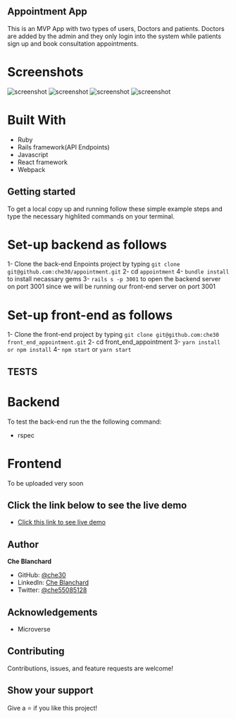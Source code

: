 
## Appointment App
This is an MVP App with two types of users, Doctors and patients. Doctors are added by the admin and they only login into the system while patients sign up and book consultation appointments.
# Screenshots
![screenshot]('app/images/AppointmenPatientDashboard.png')
![screenshot]('app/images/AppointmenPatientDashboard.png')
![screenshot]('app/images/AppointmentSignUp.png')
![screenshot]('app/images/AppontmentLogin.png')
# Built With
- Ruby
- Rails framework(API Endpoints)
- Javascript
- React framework
- Webpack

## Getting started
   To get a local copy up and running follow these simple example steps and type the necessary  highlited commands on your terminal.
# Set-up backend as follows
  1- Clone the back-end Enpoints project by typing `git clone git@github.com:che30/appointment.git` 
  2- cd `appointment`
  4- `bundle install` to install necassary gems
  3- `rails s -p 3001` to open the backend server on port 3001 since we will be running our front-end server on port 3001
# Set-up front-end as follows
 1- Clone the front-end project by typing `git clone git@github.com:che30 front_end_appointment.git` 
 2- cd front_end_appointment
 3- `yarn install or npm install`
 4- `npm start` or `yarn start`

  
## TESTS
# Backend
To test the back-end run the the following command:
- rspec
# Frontend
To be uploaded very soon
## Click the link below to see the live demo
- [Click this link to see live demo](https://cheappointment.herokuapp.com)

## Author
**Che Blanchard**
- GitHub: [@che30](https://github.com/che30)
- LinkedIn: [Che Blanchard](https://www.linkedin.com/in/che-nsoh-9455271b0/)
- Twitter: [@che55085128](https://twitter.com/che55085128)
## Acknowledgements
- Microverse
##  Contributing

Contributions, issues, and feature requests are welcome!

## Show your support

Give a ⭐️ if you like this project!
